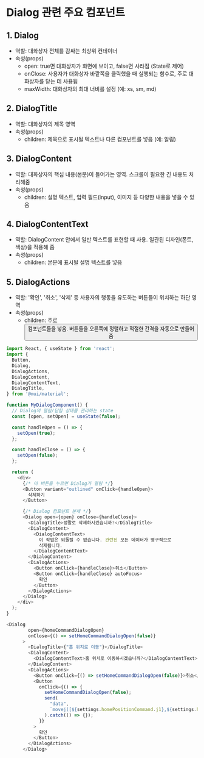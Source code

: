 # Dialog 관련 주요 컴포넌트

## 1. Dialog
- 역할: 대화상자 전체를 감싸는 최상위 컨테이너
- 속성(props)
  - open: true면 대화상자가 화면에 보이고, false면 사라짐 (State로 제어)
  - onClose: 사용자가 대화상자 바깥쪽을 클릭했을 때 실행되는 함수로, 주로 대화상자를 닫는 데 사용됨
  - maxWidth: 대화상자의 최대 너비를 설정 (예: xs, sm, md)

## 2. DialogTitle
- 역할: 대화상자의 제목 영역
- 속성(props)
  - children:  제목으로 표시될 텍스트나 다른 컴포넌트를 넣음 (예: <DialogTitle>알림</DialogTitle>)
    
## 3. DialogContent
- 역할: 대화상자의 핵심 내용(본문)이 들어가는 영역. 스크롤이 필요한 긴 내용도 처리해줌
- 속성(props)
    - children:  설명 텍스트, 입력 필드(input), 이미지 등 다양한 내용을 넣을 수 있음
      
## 4. DialogContentText
- 역할: DialogContent 안에서 일반 텍스트를 표현할 때 사용. 일관된 디자인(폰트, 색상)을 적용해 줌
- 속성(props)
    - children: 본문에 표시될 설명 텍스트를 넣음
      
## 5. DialogActions
- 역할: '확인', '취소', '삭제' 등 사용자의 행동을 유도하는 버튼들이 위치하는 하단 영역
- 속성(props)
    - children: 주로 <Button> 컴포넌트들을 넣음. 버튼들을 오른쪽에 정렬하고 적절한 간격을 자동으로 만들어 줌

``` javascript
import React, { useState } from 'react';
import {
  Button,
  Dialog,
  DialogActions,
  DialogContent,
  DialogContentText,
  DialogTitle,
} from '@mui/material';

function MyDialogComponent() {
  // Dialog의 열림/닫힘 상태를 관리하는 state
  const [open, setOpen] = useState(false);

  const handleOpen = () => {
    setOpen(true);
  };

  const handleClose = () => {
    setOpen(false);
  };

  return (
    <div>
      {/* 이 버튼을 누르면 Dialog가 열림 */}
      <Button variant="outlined" onClick={handleOpen}>
        삭제하기
      </Button>

      {/* Dialog 컴포넌트 본체 */}
      <Dialog open={open} onClose={handleClose}>
        <DialogTitle>정말로 삭제하시겠습니까?</DialogTitle>
        <DialogContent>
          <DialogContentText>
            이 작업은 되돌릴 수 없습니다. 관련된 모든 데이터가 영구적으로
            삭제됩니다.
          </DialogContentText>
        </DialogContent>
        <DialogActions>
          <Button onClick={handleClose}>취소</Button>
          <Button onClick={handleClose} autoFocus>
            확인
          </Button>
        </DialogActions>
      </Dialog>
    </div>
  );
}

```
``` javascript
<Dialog
        open={homeCommandDialogOpen}
        onClose={() => setHomeCommandDialogOpen(false)}
      >
        <DialogTitle>{"홈 위치로 이동"}</DialogTitle>
        <DialogContent>
          <DialogContentText>홈 위치로 이동하시겠습니까?</DialogContentText>
        </DialogContent>
        <DialogActions>
          <Button onClick={() => setHomeCommandDialogOpen(false)}>취소</Button>
          <Button
            onClick={() => {
              setHomeCommandDialogOpen(false);
              send(
                "data",
                `movej([${settings.homePositionCommand.j1},${settings.homePositionCommand.j2},${settings.homePositionCommand.j3},${settings.homePositionCommand.j4},${settings.homePositionCommand.j5},${settings.homePositionCommand.j6}],a=${settings.homePositionCommand.a},v=${settings.homePositionCommand.v},t=0,r=0)\n`
              ).catch(() => {});
            }}
          >
            확인
          </Button>
        </DialogActions>
      </Dialog>
```




